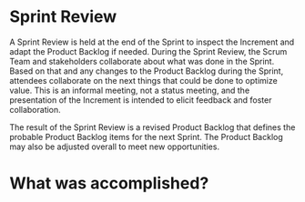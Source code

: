 # Sprint Review

A Sprint Review is held at the end of the Sprint to inspect the Increment and adapt the Product Backlog if needed. During the Sprint Review, the Scrum Team and stakeholders collaborate about what was done in the Sprint. Based on that and any changes to the Product Backlog during the Sprint, attendees collaborate on the next things that could be done to optimize value. This is an informal meeting, not a status meeting, and the presentation of the Increment is intended to elicit feedback and foster collaboration.

The result of the Sprint Review is a revised Product Backlog that defines the probable Product Backlog items for the next Sprint. The Product Backlog may also be adjusted overall to meet new opportunities.

# What was accomplished?